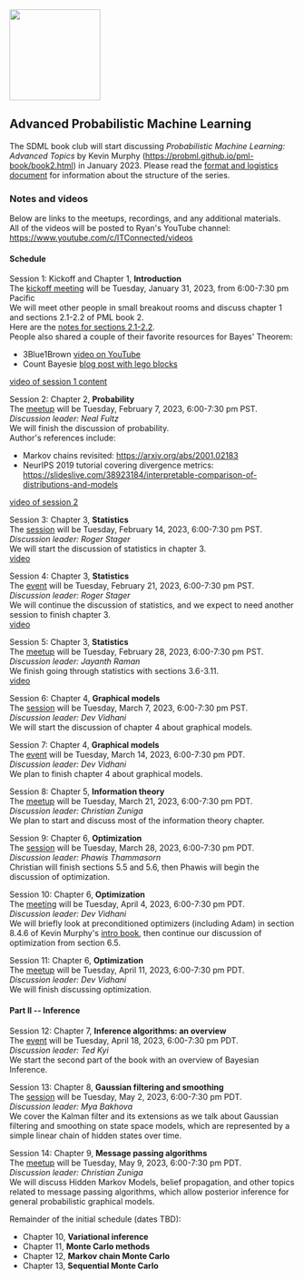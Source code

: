 <img src="https://github.com/SanDiegoMachineLearning/bookclub/blob/master/images/probml_book2.jpg?raw=true" width="160">

## Advanced Probabilistic Machine Learning

The SDML book club will start discussing *Probabilistic Machine Learning: Advanced Topics* 
by Kevin Murphy (https://probml.github.io/pml-book/book2.html) in January 2023. 
Please read the [format and logistics document](https://docs.google.com/document/d/1q4m_bMqT293W827hwFur6D-EEdgvSj9baJqcEDJZwus/edit?usp=sharing) 
for information about the structure of the series.

### Notes and videos
Below are links to the meetups, recordings, and any additional materials.  
All of the videos will be posted to Ryan's YouTube channel:  https://www.youtube.com/c/ITConnected/videos

#### Schedule

Session 1:  Kickoff and Chapter 1, **Introduction** \
The [kickoff meeting](https://www.meetup.com/san-diego-machine-learning/events/290817833/) will be Tuesday, January 31, 2023, from 6:00-7:30 pm Pacific \
We will meet other people in small breakout rooms and discuss chapter 1 and sections 2.1-2.2 of PML book 2. \
Here are the [notes for sections 2.1-2.2](https://docs.google.com/document/d/1r-jy-BrGvXDoCQVNu7kRa8KwB7KdxJ_mxmM7UiWTKjc/edit?usp=sharing). \
People also shared a couple of their favorite resources for Bayes' Theorem:
* 3Blue1Brown [video on YouTube](https://youtu.be/HZGCoVF3YvM)
* Count Bayesie [blog post with lego blocks](https://www.countbayesie.com/blog/2015/2/18/bayes-theorem-with-lego)

[video of session 1 content](https://youtu.be/uXjuG4xiQAM)

Session 2:  Chapter 2, **Probability** \
The [meetup](https://www.meetup.com/san-diego-machine-learning/events/291353203/) will be Tuesday, February 7, 2023, 6:00-7:30 pm PST. \
*Discussion leader:  Neal Fultz* \
We will finish the discussion of probability. \
Author's references include:
* Markov chains revisited:  https://arxiv.org/abs/2001.02183
* NeurIPS 2019 tutorial covering divergence metrics:  https://slideslive.com/38923184/interpretable-comparison-of-distributions-and-models

[video of session 2](https://youtu.be/1vtkeR5yieo)

Session 3:  Chapter 3, **Statistics** \
The [session](https://www.meetup.com/san-diego-machine-learning/events/291483555/) will be Tuesday, February 14, 2023, 6:00-7:30 pm PST. \
*Discussion leader:  Roger Stager* \
We will start the discussion of statistics in chapter 3. \
[video](https://youtu.be/xPRDN943w44)

Session 4:  Chapter 3, **Statistics** \
The [event](https://www.meetup.com/san-diego-machine-learning/events/291652772/) will be Tuesday, February 21, 2023, 6:00-7:30 pm PST. \
*Discussion leader:  Roger Stager* \
We will continue the discussion of statistics, and we expect to need another session to finish chapter 3. \
[video](https://youtu.be/cJ9mAMXKo0c)

Session 5:  Chapter 3, **Statistics** \
The [meetup](https://www.meetup.com/san-diego-machine-learning/events/291812390/) will be Tuesday, February 28, 2023, 6:00-7:30 pm PST. \
*Discussion leader:  Jayanth Raman* \
We finish going through statistics with sections 3.6-3.11. \
[video](https://youtu.be/NWqKIY-aQ7g)

Session 6:  Chapter 4, **Graphical models** \
The [session](https://www.meetup.com/san-diego-machine-learning/events/291951113/) will be Tuesday, March 7, 2023, 6:00-7:30 pm PST. \
*Discussion leader:  Dev Vidhani* \
We will start the discussion of chapter 4 about graphical models. 

Session 7:  Chapter 4, **Graphical models** \
The [event](https://www.meetup.com/san-diego-machine-learning/events/292126456/) will be Tuesday, March 14, 2023, 6:00-7:30 pm PDT. \
*Discussion leader:  Dev Vidhani* \
We plan to finish chapter 4 about graphical models. 

Session 8:  Chapter 5, **Information theory** \
The [meetup](https://www.meetup.com/san-diego-machine-learning/events/292376514/) will be Tuesday, March 21, 2023, 6:00-7:30 pm PDT. \
*Discussion leader:  Christian Zuniga* \
We plan to start and discuss most of the information theory chapter.

Session 9:  Chapter 6, **Optimization** \
The [session](https://www.meetup.com/san-diego-machine-learning/events/292422090/) will be Tuesday, March 28, 2023, 6:00-7:30 pm PDT. \
*Discussion leader:  Phawis Thammasorn* \
Christian will finish sections 5.5 and 5.6, then Phawis will begin the discussion of optimization.

Session 10:  Chapter 6, **Optimization** \
The [meeting](https://www.meetup.com/san-diego-machine-learning/events/292568587/) will be Tuesday, April 4, 2023, 6:00-7:30 pm PDT. \
*Discussion leader:  Dev Vidhani* \
We will briefly look at preconditioned optimizers (including Adam) in section 8.4.6 of Kevin Murphy's [intro book](https://probml.github.io/pml-book/book1.html),
then continue our discussion of optimization from section 6.5.

Session 11:  Chapter 6, **Optimization** \
The [meetup](https://www.meetup.com/san-diego-machine-learning/events/292743491/) will be Tuesday, April 11, 2023, 6:00-7:30 pm PDT. \
*Discussion leader:  Dev Vidhani* \
We will finish discussing optimization.

#### Part II -- Inference

Session 12:  Chapter 7, **Inference algorithms:  an overview** \
The [event](https://www.meetup.com/san-diego-machine-learning/events/292851052/) will be Tuesday, April 18, 2023, 6:00-7:30 pm PDT. \
*Discussion leader:  Ted Kyi* \
We start the second part of the book with an overview of Bayesian Inference.

Session 13:  Chapter 8, **Gaussian filtering and smoothing** \
The [session](https://www.meetup.com/san-diego-machine-learning/events/293049780/) will be Tuesday, May 2, 2023, 6:00-7:30 pm PDT. \
*Discussion leader:  Mya Bakhova* \
We cover the Kalman filter and its extensions as we talk about Gaussian filtering and smoothing on state space models,
which are represented by a simple linear chain of hidden states over time.

Session 14:  Chapter 9, **Message passing algorithms** \
The [meetup](https://www.meetup.com/san-diego-machine-learning/events/293308033/) will be Tuesday, May 9, 2023, 6:00-7:30 pm PDT. \
*Discussion leader:  Christian Zuniga* \
We will discuss Hidden Markov Models, belief propagation, and other topics related to message passing algorithms,
which allow posterior inference for general probabilistic graphical models.

Remainder of the initial schedule (dates TBD):
* Chapter 10, **Variational inference**
* Chapter 11, **Monte Carlo methods**
* Chapter 12, **Markov chain Monte Carlo**
* Chapter 13, **Sequential Monte Carlo**




<br>
<br>

